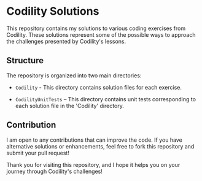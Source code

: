 # Codility Solutions

This repository contains my solutions to various coding exercises from Codility. These solutions represent some of the possible ways to approach the challenges presented by Codility's lessons.

## Structure

The repository is organized into two main directories:

- `Codility` - This directory contains solution files for each exercise.

- `CodilityUnitTests` – This directory contains unit tests corresponding to each solution file in the 'Codility' directory.

## Contribution

I am open to any contributions that can improve the code. If you have alternative solutions or enhancements, feel free to fork this repository and submit your pull request!

Thank you for visiting this repository, and I hope it helps you on your journey through Codility's challenges!

